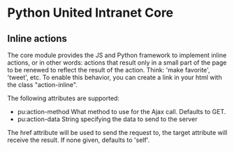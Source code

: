 Python United Intranet Core
===========================

Inline actions
--------------

The core module provides the JS and Python framework to implement
inline actions, or in other words: actions that result only in a small
part of the page to be renewed to reflect the result of the
action. Think: 'make favorite', 'tweet', etc. To enable this behavior,
you can create a link in your html with the class "action-inline".

The following attributes are supported:

 * pu:action-method  What method to use for the Ajax call. Defaults to GET.
 * pu:action-data  String specifying the data to send to the server

The href attribute will be used to send the request to, the target
attribute will receive the result. If none given, defaults to 'self'.
